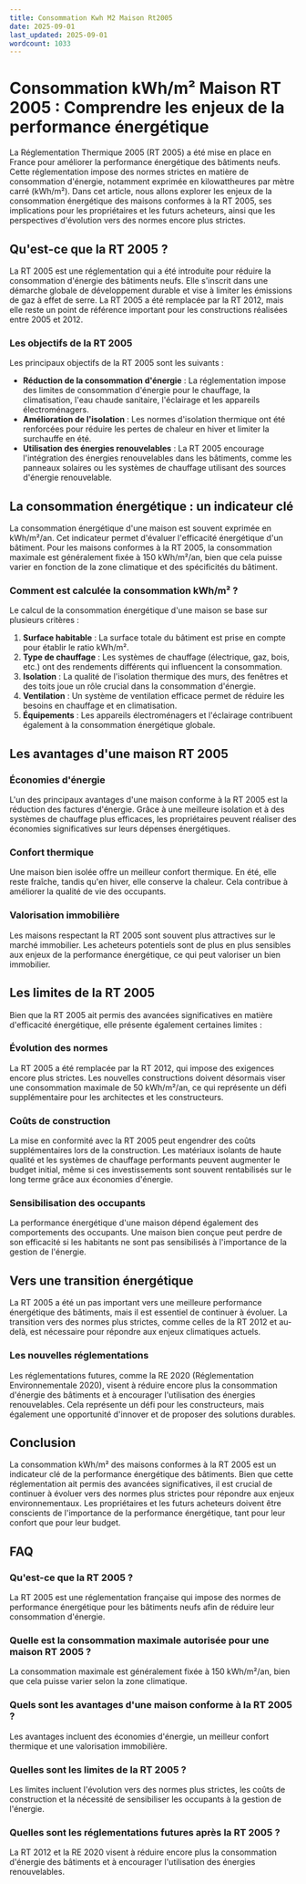 ```yaml
---
title: Consommation Kwh M2 Maison Rt2005
date: 2025-09-01
last_updated: 2025-09-01
wordcount: 1033
---
```


# Consommation kWh/m² Maison RT 2005 : Comprendre les enjeux de la performance énergétique

La Réglementation Thermique 2005 (RT 2005) a été mise en place en France pour améliorer la performance énergétique des bâtiments neufs. Cette réglementation impose des normes strictes en matière de consommation d'énergie, notamment exprimée en kilowattheures par mètre carré (kWh/m²). Dans cet article, nous allons explorer les enjeux de la consommation énergétique des maisons conformes à la RT 2005, ses implications pour les propriétaires et les futurs acheteurs, ainsi que les perspectives d'évolution vers des normes encore plus strictes.

## Qu'est-ce que la RT 2005 ?

La RT 2005 est une réglementation qui a été introduite pour réduire la consommation d'énergie des bâtiments neufs. Elle s'inscrit dans une démarche globale de développement durable et vise à limiter les émissions de gaz à effet de serre. La RT 2005 a été remplacée par la RT 2012, mais elle reste un point de référence important pour les constructions réalisées entre 2005 et 2012.

### Les objectifs de la RT 2005

Les principaux objectifs de la RT 2005 sont les suivants :

- **Réduction de la consommation d'énergie** : La réglementation impose des limites de consommation d'énergie pour le chauffage, la climatisation, l'eau chaude sanitaire, l'éclairage et les appareils électroménagers.
- **Amélioration de l'isolation** : Les normes d'isolation thermique ont été renforcées pour réduire les pertes de chaleur en hiver et limiter la surchauffe en été.
- **Utilisation des énergies renouvelables** : La RT 2005 encourage l'intégration des énergies renouvelables dans les bâtiments, comme les panneaux solaires ou les systèmes de chauffage utilisant des sources d'énergie renouvelable.

## La consommation énergétique : un indicateur clé

La consommation énergétique d'une maison est souvent exprimée en kWh/m²/an. Cet indicateur permet d'évaluer l'efficacité énergétique d'un bâtiment. Pour les maisons conformes à la RT 2005, la consommation maximale est généralement fixée à 150 kWh/m²/an, bien que cela puisse varier en fonction de la zone climatique et des spécificités du bâtiment.

### Comment est calculée la consommation kWh/m² ?

Le calcul de la consommation énergétique d'une maison se base sur plusieurs critères :

1. **Surface habitable** : La surface totale du bâtiment est prise en compte pour établir le ratio kWh/m².
2. **Type de chauffage** : Les systèmes de chauffage (électrique, gaz, bois, etc.) ont des rendements différents qui influencent la consommation.
3. **Isolation** : La qualité de l'isolation thermique des murs, des fenêtres et des toits joue un rôle crucial dans la consommation d'énergie.
4. **Ventilation** : Un système de ventilation efficace permet de réduire les besoins en chauffage et en climatisation.
5. **Équipements** : Les appareils électroménagers et l'éclairage contribuent également à la consommation énergétique globale.

## Les avantages d'une maison RT 2005

### Économies d'énergie

L'un des principaux avantages d'une maison conforme à la RT 2005 est la réduction des factures d'énergie. Grâce à une meilleure isolation et à des systèmes de chauffage plus efficaces, les propriétaires peuvent réaliser des économies significatives sur leurs dépenses énergétiques.

### Confort thermique

Une maison bien isolée offre un meilleur confort thermique. En été, elle reste fraîche, tandis qu'en hiver, elle conserve la chaleur. Cela contribue à améliorer la qualité de vie des occupants.

### Valorisation immobilière

Les maisons respectant la RT 2005 sont souvent plus attractives sur le marché immobilier. Les acheteurs potentiels sont de plus en plus sensibles aux enjeux de la performance énergétique, ce qui peut valoriser un bien immobilier.

## Les limites de la RT 2005

Bien que la RT 2005 ait permis des avancées significatives en matière d'efficacité énergétique, elle présente également certaines limites :

### Évolution des normes

La RT 2005 a été remplacée par la RT 2012, qui impose des exigences encore plus strictes. Les nouvelles constructions doivent désormais viser une consommation maximale de 50 kWh/m²/an, ce qui représente un défi supplémentaire pour les architectes et les constructeurs.

### Coûts de construction

La mise en conformité avec la RT 2005 peut engendrer des coûts supplémentaires lors de la construction. Les matériaux isolants de haute qualité et les systèmes de chauffage performants peuvent augmenter le budget initial, même si ces investissements sont souvent rentabilisés sur le long terme grâce aux économies d'énergie.

### Sensibilisation des occupants

La performance énergétique d'une maison dépend également des comportements des occupants. Une maison bien conçue peut perdre de son efficacité si les habitants ne sont pas sensibilisés à l'importance de la gestion de l'énergie.

## Vers une transition énergétique

La RT 2005 a été un pas important vers une meilleure performance énergétique des bâtiments, mais il est essentiel de continuer à évoluer. La transition vers des normes plus strictes, comme celles de la RT 2012 et au-delà, est nécessaire pour répondre aux enjeux climatiques actuels.

### Les nouvelles réglementations

Les réglementations futures, comme la RE 2020 (Réglementation Environnementale 2020), visent à réduire encore plus la consommation d'énergie des bâtiments et à encourager l'utilisation des énergies renouvelables. Cela représente un défi pour les constructeurs, mais également une opportunité d'innover et de proposer des solutions durables.

## Conclusion

La consommation kWh/m² des maisons conformes à la RT 2005 est un indicateur clé de la performance énergétique des bâtiments. Bien que cette réglementation ait permis des avancées significatives, il est crucial de continuer à évoluer vers des normes plus strictes pour répondre aux enjeux environnementaux. Les propriétaires et les futurs acheteurs doivent être conscients de l'importance de la performance énergétique, tant pour leur confort que pour leur budget.

## FAQ

### Qu'est-ce que la RT 2005 ?

La RT 2005 est une réglementation française qui impose des normes de performance énergétique pour les bâtiments neufs afin de réduire leur consommation d'énergie.

### Quelle est la consommation maximale autorisée pour une maison RT 2005 ?

La consommation maximale est généralement fixée à 150 kWh/m²/an, bien que cela puisse varier selon la zone climatique.

### Quels sont les avantages d'une maison conforme à la RT 2005 ?

Les avantages incluent des économies d'énergie, un meilleur confort thermique et une valorisation immobilière.

### Quelles sont les limites de la RT 2005 ?

Les limites incluent l'évolution vers des normes plus strictes, les coûts de construction et la nécessité de sensibiliser les occupants à la gestion de l'énergie.

### Quelles sont les réglementations futures après la RT 2005 ?

La RT 2012 et la RE 2020 visent à réduire encore plus la consommation d'énergie des bâtiments et à encourager l'utilisation des énergies renouvelables.